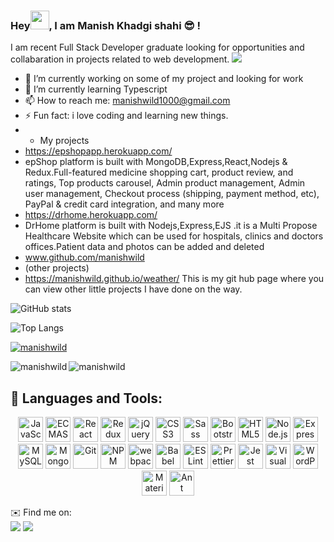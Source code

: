 ### Hey<img src="https://raw.githubusercontent.com/MartinHeinz/MartinHeinz/master/wave.gif" width="30px">, I am Manish Khadgi shahi 😎 ! 

I am recent Full Stack Developer graduate looking for opportunities and collabaration in projects related to web development.
![](https://visitor-badge.laobi.icu/badge?page_id=manishwild)
- 🔭 I’m currently working on some of my project and looking for work
- 🌱 I’m currently learning Typescript
- 📫 How to reach me: manishwild1000@gmail.com
- ⚡ Fun fact: i love coding and learning new things.
- - My projects
- https://epshopapp.herokuapp.com/
- epShop platform is built with MongoDB,Express,React,Nodejs & Redux.Full-featured medicine shopping cart, product review, and ratings, Top products carousel, Admin product management, Admin user management, Checkout process (shipping, payment method, etc), PayPal & credit card integration, and many more
- https://drhome.herokuapp.com/
- DrHome platform is built with Nodejs,Express,EJS .it is a Multi Propose Healthcare Website which can be used for hospitals, clinics and doctors offices.Patient data and photos can be added and deleted
- www.github.com/manishwild
- (other projects)
- https://manishwild.github.io/weather/
This is my git hub page where you can view other little projects I have done on the way.


![GitHub stats](https://github-readme-stats.vercel.app/api?username=manishwild&show_icons=true&theme=tokyonight)

![Top Langs](https://github-readme-stats.vercel.app/api/top-langs/?username=manishwild&theme=tokyonight)

<p align="left"> <a href="https://github.com/ryo-ma/github-profile-trophy"><img src="https://github-profile-trophy.vercel.app/?username=manishwild" alt="manishwild" /></a> </p>
<p><img align="left" src="https://github-readme-stats.vercel.app/api/top-langs?username=manishwild&show_icons=true&locale=en&layout=compact" alt="manishwild" /></p>



<p><img align="center" src="https://github-readme-streak-stats.herokuapp.com/?user=manishwild&" alt="manishwild" /></p>

## 🧰 Languages and Tools:
<p align="center">
<a href="https://developer.mozilla.org/en-US/docs/Web/JavaScript" title="JavaScript"><img src="https://github.com/tomchen/stack-icons/blob/master/logos/javascript.svg" alt="JavaScript" width="40px" height="40px"></a>
<a href="https://tc39.es/ecma262/" title="ECMAScript 6"><img src="https://github.com/tomchen/stack-icons/blob/master/logos/es6.svg" alt="ECMAScript 6" width="40px" height="40px"></a>
<a href="https://reactjs.org/" title="React"><img src="https://github.com/tomchen/stack-icons/blob/master/logos/react.svg" alt="React" width="40px" height="40px"></a>
<a href="https://redux.js.org/" title="Redux"><img src="https://github.com/tomchen/stack-icons/blob/master/logos/redux.svg" alt="Redux" width="40px" height="40px"></a>
<a href="https://jquery.com/" title="jQuery"><img src="https://github.com/tomchen/stack-icons/blob/master/logos/jquery-icon.svg" alt="jQuery" width="40px" height="40px"></a>
<a href="https://www.w3.org/TR/CSS/" title="CSS3"><img src="https://github.com/tomchen/stack-icons/blob/master/logos/css-3.svg" alt="CSS3" width="40px" height="40px"></a>
<a href="https://sass-lang.com/" title="Sass"><img src="https://github.com/tomchen/stack-icons/blob/master/logos/sass.svg" alt="Sass" width="40px" height="40px"></a>
<a href="https://getbootstrap.com/" title="Bootstrap"><img src="https://github.com/tomchen/stack-icons/blob/master/logos/bootstrap.svg" alt="Bootstrap" width="40px" height="40px"></a>
<a href="https://www.w3.org/TR/html5/" title="HTML5"><img src="https://github.com/tomchen/stack-icons/blob/master/logos/html-5.svg" alt="HTML5" width="40px" height="40px"></a>
<a href="https://nodejs.org/" title="Node.js"><img src="https://github.com/tomchen/stack-icons/blob/master/logos/nodejs-icon.svg" alt="Node.js" width="40px" height="40px"></a>
<a href="https://expressjs.com/" title="Express"><img src="https://github.com/tomchen/stack-icons/blob/master/logos/express.svg" alt="Express" width="40px" height="40px"></a>
<a href="https://dev.mysql.com/" title="MySQL"><img src="https://github.com/tomchen/stack-icons/blob/master/logos/mysql.svg" alt="MySQL" width="40px" height="40px"></a>
<a href="https://www.mongodb.org/" title="MongoDB"><img src="https://github.com/tomchen/stack-icons/blob/master/logos/mongodb-icon.svg" alt="MongoDB" width="40px" height="40px"></a>
<a href="https://git-scm.com/" title="Git"><img src="https://github.com/tomchen/stack-icons/blob/master/logos/git-icon.svg" alt="Git" width="40px" height="40px"></a>
<a href="https://www.npmjs.com/" title="NPM"><img src="https://github.com/tomchen/stack-icons/blob/master/logos/npm.svg" alt="NPM" width="40px" height="40px"></a>
<a href="https://webpack.js.org/" title="webpack"><img src="https://github.com/tomchen/stack-icons/blob/master/logos/webpack.svg" alt="webpack" width="40px" height="40px"></a>
<a href="https://babeljs.io/" title="Babel"><img src="https://github.com/tomchen/stack-icons/blob/master/logos/babel.svg" alt="Babel" width="40px" height="40px"></a>
<a href="https://eslint.org/" title="ESLint"><img src="https://github.com/tomchen/stack-icons/blob/master/logos/eslint.svg" alt="ESLint" width="40px" height="40px"></a>
<a href="https://prettier.io/" title="Prettier"><img src="https://github.com/tomchen/stack-icons/blob/master/logos/prettier.svg" alt="Prettier" width="40px" height="40px"></a>
<a href="https://jestjs.io/" title="Jest"><img src="https://github.com/tomchen/stack-icons/blob/master/logos/jest.svg" alt="Jest" width="40px" height="40px"></a>
<a href="https://code.visualstudio.com/" title="Visual Studio Code"><img src="https://github.com/tomchen/stack-icons/blob/master/logos/visual-studio-code.svg" alt="Visual Studio Code" width="40px" height="40px"></a>
<a href="https://wordpress.org/" title="WordPress"><img src="https://github.com/tomchen/stack-icons/blob/master/logos/wordpress-icon.svg" alt="WordPress" width="40px" height="40px"></a>
<a href="https://material-ui.com/" title="Material UI"><img src="https://github.com/tomchen/stack-icons/blob/master/logos/material-ui.svg" alt="Material UI" width="40px" height="40px"></a>
<a href="https://ant.design/" title="Ant Design"><img src="https://github.com/tomchen/stack-icons/blob/master/logos/ant-design.svg" alt="Ant Design" width="40px" height="40px"></a>
</p>

✉️ Find me on:
<br/>
[<img src="https://img.shields.io/badge/Xing-%231DA1F2.svg?&style=for-the-badge&logo=Xing&logoColor=Green" />](https://www.xing.com/profile/Manish_Khadgishahi/cv)   [<img src="https://img.shields.io/badge/linkedin-%230077B5.svg?&style=for-the-badge&logo=linkedin&logoColor=white" />](https://www.linkedin.com/in/manishwild/)
<!--
**manishwild/manishwild** is a ✨ _special_ ✨ repository because its `README.md` (this file) appears on your GitHub profile.

Here are some ideas to get you started:

- 🔭 I’m currently working on some of my project
- 🌱 I’m currently learning next.js and going deep in React n Redux
- 👯 I’m looking to collaborate on ...
- 😎 I’m looking for help with ...
- 💬 Ask me about ...
- 📫 How to reach me: manishwild1000@gmail.com
- 😄 Pronouns: ...
- ⚡ Fun fact: i love coding and
-->
